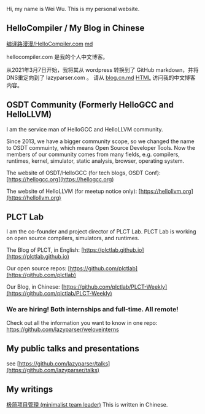 Hi, my name is Wei Wu. This is my personal website.

## HelloCompiler / My Blog in Chinese

[编译路漫漫/HelloCompiler.com](blog.cn.html) [md](https://github.com/lazyparser/lazyparser.github.io/blob/master/blog.cn.md)

hellocompiler.com 是我的个人中文博客。

从2021年3月7日开始，我将其从 wordpress 转换到了 GitHub markdown，并将DNS重定向到了 lazyparser.com 。
请从 [blog.cn.md](blog.cn.md) [HTML](blog.cn.html)  访问我的中文博客内容。

## OSDT Community (Formerly HelloGCC and HelloLLVM)

I am the service man of HelloGCC and HelloLLVM community.

Since 2013, we have a bigger community scope, so we changed the name to OSDT commuinty, which means Open Source Developer Tools. Now the members of our community comes from many fields, e.g. compilers, runtimes, kernel, simulator, static analysis, browser, operating system.

The website of OSDT/HelloGCC (for tech blogs, OSDT Conf):
[https://hellogcc.org](https://hellogcc.org)

The website of HelloLLVM (for meetup notice only):
[https://hellollvm.org](https://hellollvm.org)

## PLCT Lab

I am the co-founder and project director of PLCT Lab. PLCT Lab is working on open source compilers, simulators, and runtimes.

The Blog of PLCT, in English:
[https://plctlab.github.io](https://plctlab.github.io)

Our open source repos:
[https://github.com/plctlab](https://github.com/plctlab)

Our Blog, in Chinese:
[https://github.com/plctlab/PLCT-Weekly](https://github.com/plctlab/PLCT-Weekly)

### We are hiring! Both internships and full-time. All remote!

Check out all the information you want to know in one repo:
https://github.com/lazyparser/weloveinterns

## My public talks and presentations

see [https://github.com/lazyparser/talks](https://github.com/lazyparser/talks)

## My writings

[极简项目管理 (minimalist team leader)](https://github.com/lazyparser/minimalist-team-leader) This is written in Chinese.
